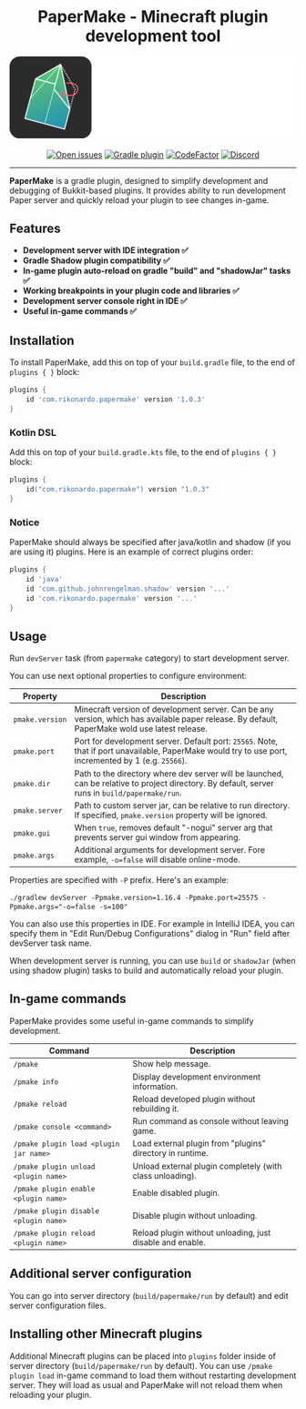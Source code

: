 <div align="center"><h1>PaperMake - Minecraft plugin development tool</h1></div>

<div align="center"><img alt="Logo" src="logo.png"/></div>

<br>

<div align="center">
    <a href="https://github.com/Rikonardo/PaperMake/issues"><img alt="Open issues" src="https://img.shields.io/github/issues-raw/Rikonardo/PaperMake"/></a>
    <a href="https://plugins.gradle.org/plugin/com.rikonardo.papermake"><img alt="Gradle plugin" src="https://img.shields.io/gradle-plugin-portal/v/com.rikonardo.papermake"/></a>
    <a href="https://www.codefactor.io/repository/github/rikonardo/papermake"><img alt="CodeFactor" src="https://www.codefactor.io/repository/github/rikonardo/papermake/badge"/></a>
    <a href="https://discord.gg/zYRTPa3FnQ"><img alt="Discord" src="https://img.shields.io/discord/982967258013896734?color=%237289DA&label=discord&logo=discord&logoColor=%237289DA"></a>
</div>

<hr>

**PaperMake** is a gradle plugin, designed to simplify development and debugging of Bukkit-based plugins. It provides ability to run development Paper server and quickly reload your plugin to see changes in-game.

## Features
- **Development server with IDE integration ✅**
- **Gradle Shadow plugin compatibility ✅**
- **In-game plugin auto-reload on gradle "build" and "shadowJar" tasks ✅**
- **Working breakpoints in your plugin code and libraries ✅**
- **Development server console right in IDE ✅**
- **Useful in-game commands ✅**

## Installation
To install PaperMake, add this on top of your `build.gradle` file, to the end of `plugins { }` block:

```groovy
plugins {
    id 'com.rikonardo.papermake' version '1.0.3'
}
```

### Kotlin DSL
Add this on top of your `build.gradle.kts` file, to the end of `plugins { }` block:

```kotlin
plugins {
    id("com.rikonardo.papermake") version "1.0.3"
}
```

### Notice
PaperMake should always be specified after java/kotlin and shadow (if you are using it) plugins. Here is an example of correct plugins order:

```groovy
plugins {
    id 'java'
    id 'com.github.johnrengelman.shadow' version '...'
    id 'com.rikonardo.papermake' version '...'
}
```

## Usage
Run `devServer` task (from `papermake` category) to start development server.

You can use next optional properties to configure environment:

| Property        | Description                                                                                                                                           |
|-----------------|-------------------------------------------------------------------------------------------------------------------------------------------------------|
| `pmake.version` | Minecraft version of development server. Can be any version, which has available paper release. By default, PaperMake wold use latest release.        |
| `pmake.port`    | Port for development server. Default port: `25565`. Note, that if port unavailable, PaperMake would try to use port, incremented by 1 (e.g. `25566`). |
| `pmake.dir`     | Path to the directory where dev server will be launched, can be relative to project directory. By default, server runs in `build/papermake/run`.      |
| `pmake.server`  | Path to custom server jar, can be relative to run directory. If specified, `pmake.version` property will be ignored.                                  |
| `pmake.gui`     | When `true`, removes default "-nogui" server arg that prevents server gui window from appearing.                                                      |
| `pmake.args`    | Additional arguments for development server. Fore example, `-o=false` will disable online-mode.                                                       |

Properties are specified with `-P` prefix. Here's an example:
```shell
./gradlew devServer -Ppmake.version=1.16.4 -Ppmake.port=25575 -Ppmake.args="-o=false -s=100"
```

You can also use this properties in IDE. For example in IntelliJ IDEA, you can specify them in "Edit Run/Debug Configurations" dialog in "Run" field after devServer task name.

When development server is running, you can use `build` or `shadowJar` (when using shadow plugin) tasks to build and automatically reload your plugin.

## In-game commands
PaperMake provides some useful in-game commands to simplify development.

| Command                                | Description                                               |
|----------------------------------------|-----------------------------------------------------------|
| `/pmake`                               | Show help message.                                        |
| `/pmake info`                          | Display development environment information.              |
| `/pmake reload`                        | Reload developed plugin without rebuilding it.            |
| `/pmake console <command>`             | Run command as console without leaving game.              |
| `/pmake plugin load <plugin jar name>` | Load external plugin from "plugins" directory in runtime. |
| `/pmake plugin unload <plugin name>`   | Unload external plugin completely (with class unloading). |
| `/pmake plugin enable <plugin name>`   | Enable disabled plugin.                                   |
| `/pmake plugin disable <plugin name>`  | Disable plugin without unloading.                         |
| `/pmake plugin reload <plugin name>`   | Reload plugin without unloading, just disable and enable. |

## Additional server configuration
You can go into server directory (`build/papermake/run` by default) and edit server configuration files.

## Installing other Minecraft plugins
Additional Minecraft plugins can be placed into `plugins` folder inside of server directory (`build/papermake/run` by default). You can use `/pmake plugin load` in-game command to load them without restarting development server. They will load as usual and PaperMake will not reload them when reloading your plugin.
